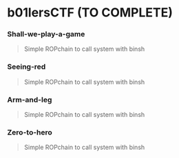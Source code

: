 b01lersCTF (TO COMPLETE)
=======

<h3> Shall-we-play-a-game </h3>

> Simple ROPchain to call system with binsh

<h3> Seeing-red </h3>

> Simple ROPchain to call system with binsh

<h3> Arm-and-leg </h3>

> Simple ROPchain to call system with binsh

<h3> Zero-to-hero </h3>

> Simple ROPchain to call system with binsh
